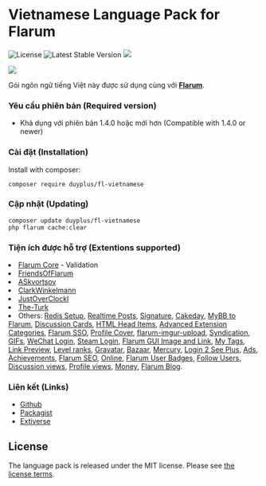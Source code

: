 # Vietnamese Language Pack for Flarum

![License](https://img.shields.io/badge/license-MIT-blue.svg) ![Latest Stable Version](http://poser.pugx.org/duyplus/fl-vietnamese/v) ![](https://img.shields.io/packagist/dt/duyplus/fl-vietnamese.svg)

![](https://extiverse.com/extension/duyplus/fl-vietnamese/open-graph-image)

Gói ngôn ngữ tiếng Việt này được sử dụng cùng với <b>[Flarum](http://flarum.org/)</b>.

### Yêu cầu phiên bản (Required version)
- Khả dụng với phiên bản 1.4.0 hoặc mới hơn (Compatible with 1.4.0 or newer)

### Cài đặt (Installation)
Install with composer:
```
composer require duyplus/fl-vietnamese
```
### Cập nhật (Updating)
```
composer update duyplus/fl-vietnamese
php flarum cache:clear
```
### Tiện ích được hỗ trợ (Extentions supported)
  <li><a href="https://github.com/flarum/core">Flarum Core</a> - Validation</li>
  <li><a href="https://github.com/FriendsOfFlarum">FriendsOfFlarum</a></li>
  <li><a href="https://github.com/askvortsov1">ASkvortsov</a></li>
  <li><a href="https://github.com/clarkwinkelmann">ClarkWinkelmann</a></li>
  <li><a href="https://github.com/justoverclockl">JustOverClockl</a></li>
  <li><a href="https://github.com/the-turk">The-Turk</a></li>
  <li>Others: <a href="https://github.com/glowingblue/flarum-ext-redis-setup">Redis Setup</a>, 
    <a href="https://github.com/ramesh-dada/realtime">Realtime Posts</a>, 
    <a href="https://github.com/katosdev/signature">Signature</a>, 
    <a href="https://github.com/Nearata/flarum-ext-cakeday">Cakeday</a>, 
    <a href="https://github.com/MichaelBelgium/mybb_to_flarum">MyBB to Flarum</a>, 
    <a href="https://github.com/Dem13n/discussion-cards">Discussion Cards</a>, 
    <a href="https://github.com/imorland/html-head">HTML Head Items</a>, 
    <a href="https://github.com/SychO9/flarum-advanced-extension-categories">Advanced Extension Categories</a>, 
    <a href="https://github.com/maicol07/flarum-ext-sso">Flarum SSO</a>, 
    <a href="https://github.com/SychO9/flarum-profile-cover">Profile Cover</a>, 
    <a href="https://github.com/matteocontrini/flarum-imgur-upload">flarum-imgur-upload</a>, 
    <a href="https://github.com/imorland/syndication">Syndication</a>, 
    <a href="https://github.com/therealsujitk/flarum-ext-gifs">GIFs</a>, 
    <a href="https://github.com/NomisCZ/flarum-ext-auth-wechat">WeChat Login</a>, 
    <a href="https://github.com/NomisCZ/flarum-ext-auth-steam">Steam Login</a>, 
    <a href="https://github.com/ramesh-dada/Flarum-GUI-Image-and-Link">Flarum GUI Image and Link</a>, 
    <a href="https://github.com/android-com-pl/my-tags">My Tags</a>, 
    <a href="https://github.com/malago86/flarum-linkpreview">Link Preview</a>, 
    <a href="https://github.com/imorland/level-ranks">Level ranks</a>, 
    <a href="https://github.com/imorland/gravatar">Gravatar</a>, 
    <a href="https://github.com/extiverse/bazaar">Bazaar</a>, 
    <a href="https://github.com/extiverse/mercury">Mercury</a>, 
    <a href="https://github.com/jslirola/flarum-ext-login2seeplus">Login 2 See Plus</a>, 
    <a href="https://github.com/malago86/flarum-ads">Ads</a>, 
    <a href="https://github.com/malago86/flarum-achievements">Achievements</a>, 
    <a href="https://github.com/v17development/flarum-seo">Flarum SEO</a>, 
    <a href="https://github.com/AntoineFr/flarum-ext-online">Online</a>, 
    <a href="https://github.com/v17development/flarum-user-badges">Flarum User Badges</a>, 
    <a href="https://github.com/imorland/follow-users">Follow Users</a>, 
    <a href="https://github.com/michaelbelgium/flarum-discussion-views">Discussion views</a>, 
    <a href="https://github.com/michaelbelgium/flarum-profile-views">Profile views</a>, 
    <a href="https://github.com/AntoineFr/flarum-ext-money">Money</a>, 
    <a href="https://github.com/v17development/flarum-blog">Flarum Blog</a>.
</li>
    
### Liên kết (Links)
- [Github](https://github.com/duyplus/fl-vietnamese)
- [Packagist](https://packagist.org/packages/duyplus/fl-vietnamese)
- [Extiverse](https://extiverse.com/extension/duyplus/fl-vietnamese)
    
## License
The language pack is released under the MIT license. Please see [the license terms](https://github.com/duyplus/fl-vietnamese/blob/master/LICENSE).
